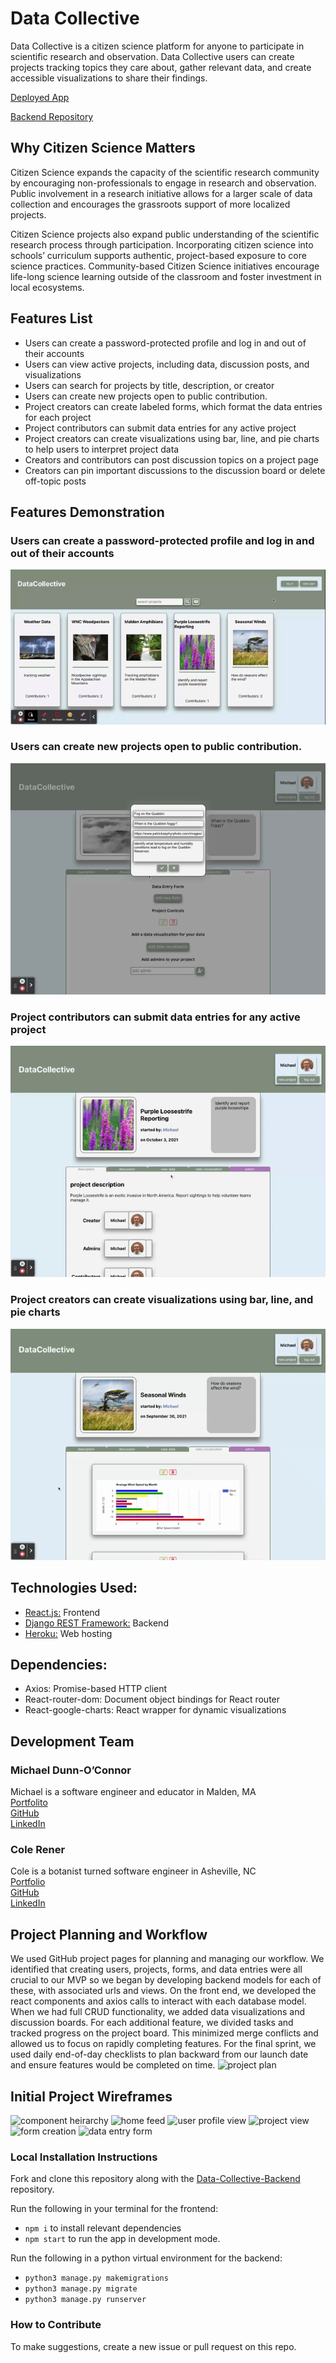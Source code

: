 # Data Collective

Data Collective is a citizen science platform for anyone to participate in scientific research and observation. Data Collective users can create projects tracking topics they care about, gather relevant data, and create accessible visualizations to share their findings.

[Deployed App](#)

[Backend Repository](https://github.com/DataCollectiveTeam/Data-Collective-Backend)

## Why Citizen Science Matters

Citizen Science expands the capacity of the scientific research community by encouraging non-professionals to engage in research and observation. Public involvement in a research initiative allows for a larger scale of data collection and encourages the grassroots support of more localized projects.

Citizen Science projects also expand public understanding of the scientific research process through participation. Incorporating citizen science into schools’ curriculum supports authentic, project-based exposure to core science practices. Community-based Citizen Science initiatives encourage life-long science learning outside of the classroom and foster investment in local ecosystems.

## Features List
* Users can create a password-protected profile and log in and out of their accounts
* Users can view active projects, including data, discussion posts, and visualizations
* Users can search for projects by title, description, or creator
* Users can create new projects open to public contribution.
* Project creators can create labeled forms, which format the data entries for each project
* Project contributors can submit data entries for any active project
* Project creators can create visualizations using bar, line, and pie charts to help users to interpret project data
* Creators and contributors can post discussion topics on a project page
* Creators can pin important discussions to the discussion board or delete off-topic posts

## Features Demonstration
### Users can create a password-protected profile and log in and out of their accounts
![login](https://github.com/DataCollectiveTeam/Data-Collective/blob/master/public/gifs/login.gif)
### Users can create new projects open to public contribution.
![new project](https://github.com/DataCollectiveTeam/Data-Collective/blob/master/public/gifs/new_project.gif)
### Project contributors can submit data entries for any active project
![data entry](https://github.com/DataCollectiveTeam/Data-Collective/blob/master/public/gifs/data_entry%20.gif)
### Project creators can create visualizations using bar, line, and pie charts
![data visualization](https://github.com/DataCollectiveTeam/Data-Collective/blob/master/public/gifs/data_vis.gif)

## Technologies Used:
* [React.js:](https://reactjs.org/) Frontend
* [Django REST Framework:](https://www.django-rest-framework.org/) Backend
* [Heroku:](https://dashboard.heroku.com/) Web hosting

## Dependencies:
* Axios: Promise-based HTTP client
* React-router-dom: Document object bindings for React router
* React-google-charts: React wrapper for dynamic visualizations

## Development Team
### Michael Dunn-O’Connor
Michael is a software engineer and educator in Malden, MA\
[Portfolito](https://dunnoconnor.github.io/)\
[GitHub](https://github.com/dunnoconnor)\
[LinkedIn](https://www.linkedin.com/in/michael-dunn-o-connor/)

### Cole Rener
Cole is a botanist turned software engineer in Asheville, NC\
[Portfolio](https://dishbin.github.io/)\
[GitHub](https://github.com/dishbin)\
[LinkedIn](https://www.linkedin.com/in/cole-rener/)

## Project Planning and Workflow
We used GitHub project pages for planning and managing our workflow.  We identified that creating users, projects, forms, and data entries were all crucial to our MVP so we began by developing backend models for each of these, with associated urls and views.  On the front end, we developed the react components and axios calls to interact with each database model.  When we had full CRUD functionality, we added data visualizations and discussion boards.  For each additional feature, we divided tasks and tracked progress on the project board.  This minimized merge conflicts and allowed us to focus on rapidly completing features.  For the final sprint, we used daily end-of-day checklists to plan backward from our launch date and ensure features would be completed on time.
![project plan](https://user-images.githubusercontent.com/37776449/135728176-50d12dce-2667-4a27-a95d-43a5f849736b.png)

## Initial Project Wireframes
![component heirarchy](https://user-images.githubusercontent.com/37776449/135728250-950e1021-70cb-4886-a557-1cc59d587b46.jpg)
![home feed](https://user-images.githubusercontent.com/37776449/135728254-86da3c85-8417-43d0-b437-e4bf9aa2a9ba.jpg)
![user profile view](https://user-images.githubusercontent.com/37776449/135728263-2147af88-fee4-4037-99ca-bd295ffee87c.jpg)
![project view](https://user-images.githubusercontent.com/37776449/135728275-13973ffd-5660-4674-aeb9-b4e451849901.jpg)
![form creation](https://user-images.githubusercontent.com/37776449/135728282-8099ef62-089f-4c77-8422-ef505e27ab89.jpg)
![data entry form](https://user-images.githubusercontent.com/37776449/135728286-ecd3e7a1-f5fd-4bff-a406-9c2a2d143189.jpg)

### Local Installation Instructions
Fork and clone this repository along with the [Data-Collective-Backend](https://github.com/DataCollectiveTeam/Data-Collective-Backend) repository.

Run the following in your terminal for the frontend:
* `npm i` to install relevant dependencies
* `npm start` to run the app in development mode.

Run the following in a python virtual environment for the backend:
* `python3 manage.py makemigrations`
* `python3 manage.py migrate`
* `python3 manage.py runserver`

### How to Contribute
To make suggestions, create a new issue or pull request on this repo.

